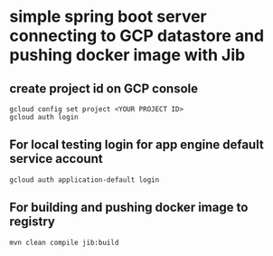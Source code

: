 # simple spring boot server connecting to GCP datastore and pushing docker image with Jib


## create project id on GCP console

```
gcloud config set project <YOUR PROJECT ID>
gcloud auth login
```

## For local testing login for app engine default service account
```
gcloud auth application-default login
```

## For building and pushing docker image to registry
```
mvn clean compile jib:build
```